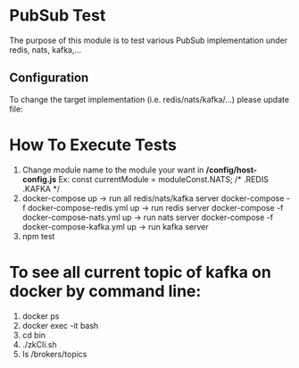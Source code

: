 # PubSub Test

The purpose of this module is to test various PubSub implementation under redis, nats, kafka,...

## Configuration

To change the target implementation (i.e. redis/nats/kafka/...) please update file:



# How To Execute Tests

1. Change module name to the module your want in **/config/host-config.js**
Ex: const currentModule = moduleConst.NATS; /* .REDIS .KAFKA */
3. docker-compose up -> run all redis/nats/kafka server
   docker-compose -f docker-compose-redis.yml up -> run redis server
   docker-compose -f docker-compose-nats.yml up -> run nats server
   docker-compose -f docker-compose-kafka.yml up -> run kafka server
4. npm test

# To see all current topic of kafka on docker by command line:
1. docker ps
2. docker exec -it <zookeeper-container-id> bash
3. cd bin
4. ./zkCli.sh
5. ls /brokers/topics
